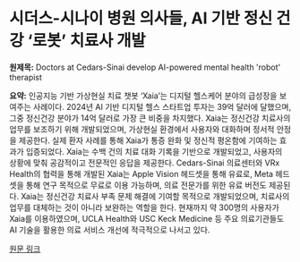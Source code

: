 # 시더스-시나이 병원 의사들, AI 기반 정신 건강 ‘로봇’ 치료사 개발

**원제목:** Doctors at Cedars-Sinai develop AI-powered mental health 'robot' therapist

**요약:** 인공지능 기반 가상현실 치료 챗봇 ‘Xaia’는 디지털 헬스케어 분야의 급성장을 보여주는 사례이다.  2024년 AI 기반 디지털 헬스 스타트업 투자는 39억 달러에 달했으며, 그중 정신건강 분야가 14억 달러로 가장 큰 비중을 차지했다.  Xaia는 정신건강 치료사의 업무를 보조하기 위해 개발되었으며, 가상현실 환경에서 사용자와 대화하며 정서적 안정을 제공한다.  실제 환자 사례를 통해 Xaia가 통증 완화 및 정신적 평온함에 기여하는 효과가 입증되었다.  Xaia는 수백 건의 치료 대화 기록을 기반으로 개발되었고, 사용자의 상황에 맞춰 공감적이고 전문적인 응답을 제공한다.  Cedars-Sinai 의료센터와 VRx Health의 협력을 통해 개발된 Xaia는 Apple Vision 헤드셋을 통해 유료로, Meta 헤드셋을 통해 연구 목적으로 무료로 이용 가능하며,  의료 전문가를 위한 유료 버전도 제공된다.  Xaia는 정신건강 치료사 부족 문제 해결에 기여할 목적으로 개발되었으며,  치료사의 업무를 대체하는 것이 아니라 보완하는 역할을 한다.  현재까지 약 300명의 사용자가 Xaia를 이용하였으며,  UCLA Health와 USC Keck Medicine 등 주요 의료기관들도 AI 기술을 활용한 의료 서비스 개선에 적극적으로 나서고 있다.

[원문 링크](https://www.latimes.com/science/story/2025-07-22/doctors-at-cedars-sinai-develop-ai-powered-mental-health-robot-therapist)
